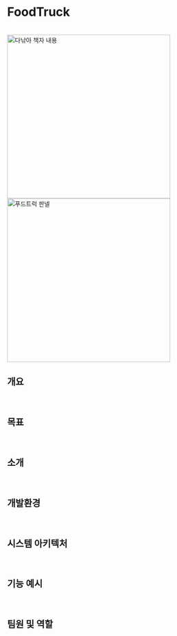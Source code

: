 # FoodTruck
<br>
<img width="380" alt="다낚아 책자 내용" src="https://user-images.githubusercontent.com/71696834/202945653-9e672d6c-53f3-44f8-9ce6-1147874165b5.png"> <img width="380" alt="푸드트럭 판넬" src=https://user-images.githubusercontent.com/71696834/202946227-4ecdecac-c026-44a1-b4c5-06b999c391ac.png>

## 개요
<br>

## 목표 
<br>

## 소개 
<br>

## 개발환경
<br>

## 시스템 아키텍처
<br>

## 기능 예시
<br>

## 팀원 및 역할
<br>




